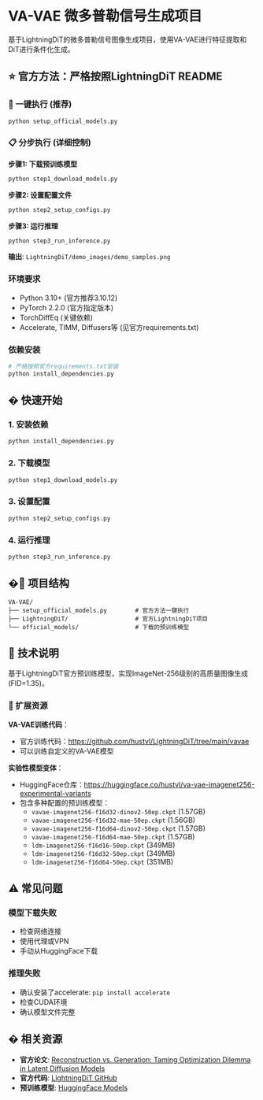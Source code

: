 # VA-VAE 微多普勒信号生成项目

基于LightningDiT的微多普勒信号图像生成项目，使用VA-VAE进行特征提取和DiT进行条件化生成。

## ⭐ 官方方法：严格按照LightningDiT README

### 🚀 一键执行 (推荐)
```bash
python setup_official_models.py
```

### 📋 分步执行 (详细控制)

**步骤1: 下载预训练模型**
```bash
python step1_download_models.py
```

**步骤2: 设置配置文件**
```bash
python step2_setup_configs.py
```

**步骤3: 运行推理**
```bash
python step3_run_inference.py
```

**输出**: `LightningDiT/demo_images/demo_samples.png`

### 环境要求
- Python 3.10+ (官方推荐3.10.12)
- PyTorch 2.2.0 (官方指定版本)
- TorchDiffEq (关键依赖)
- Accelerate, TIMM, Diffusers等 (见官方requirements.txt)

### 依赖安装
```bash
# 严格按照官方requirements.txt安装
python install_dependencies.py
```

## � 快速开始

### 1. 安装依赖
```bash
python install_dependencies.py
```

### 2. 下载模型
```bash
python step1_download_models.py
```

### 3. 设置配置
```bash
python step2_setup_configs.py
```

### 4. 运行推理
```bash
python step3_run_inference.py
```

## �📁 项目结构

```
VA-VAE/
├── setup_official_models.py        # 官方方法一键执行
├── LightningDiT/                   # 官方LightningDiT项目
└── official_models/                # 下载的预训练模型
```

## 📖 技术说明

基于LightningDiT官方预训练模型，实现ImageNet-256级别的高质量图像生成 (FID=1.35)。

### 🔬 扩展资源

**VA-VAE训练代码**：
- 官方训练代码：https://github.com/hustvl/LightningDiT/tree/main/vavae
- 可以训练自定义的VA-VAE模型

**实验性模型变体**：
- HuggingFace仓库：https://huggingface.co/hustvl/va-vae-imagenet256-experimental-variants
- 包含多种配置的预训练模型：
  - `vavae-imagenet256-f16d32-dinov2-50ep.ckpt` (1.57GB)
  - `vavae-imagenet256-f16d32-mae-50ep.ckpt` (1.56GB)
  - `vavae-imagenet256-f16d64-dinov2-50ep.ckpt` (1.57GB)
  - `vavae-imagenet256-f16d64-mae-50ep.ckpt` (1.57GB)
  - `ldm-imagenet256-f16d16-50ep.ckpt` (349MB)
  - `ldm-imagenet256-f16d32-50ep.ckpt` (349MB)
  - `ldm-imagenet256-f16d64-50ep.ckpt` (351MB)

## ⚠️ 常见问题

### 模型下载失败
- 检查网络连接
- 使用代理或VPN
- 手动从HuggingFace下载

### 推理失败
- 确认安装了accelerate: `pip install accelerate`
- 检查CUDA环境
- 确认模型文件完整

## � 相关资源

- **官方论文**: [Reconstruction vs. Generation: Taming Optimization Dilemma in Latent Diffusion Models](https://arxiv.org/abs/2501.01423)
- **官方代码**: [LightningDiT GitHub](https://github.com/hustvl/LightningDiT)
- **预训练模型**: [HuggingFace Models](https://huggingface.co/hustvl)
